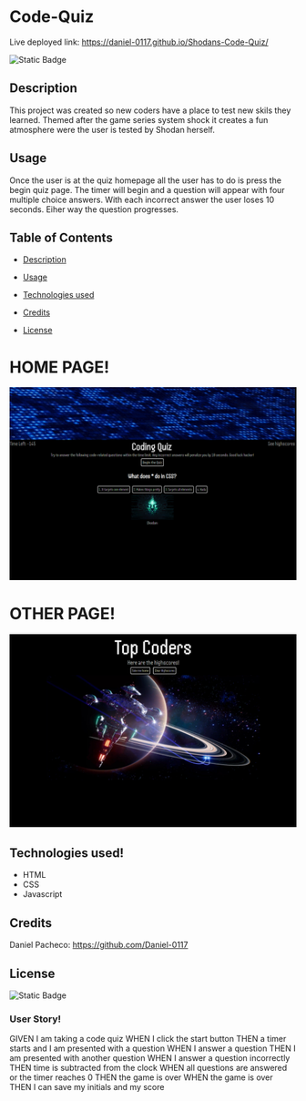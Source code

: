 # Code-Quiz


Live deployed link: https://daniel-0117.github.io/Shodans-Code-Quiz/

![Static Badge](https://img.shields.io/badge/MIT-license?label=license&labelColor=%2332CD30&color=%23A020F0&link=https%3A%2F%2Fopensource.org%2Flicense%2Fmit%2F)

## Description
This project was created so new coders have a place to test new skils they learned. Themed after the game series system shock it creates a fun atmosphere were the user is tested by Shodan herself. 


## Usage
Once the user is at the quiz homepage all the user has to do is press the begin quiz page. The timer will begin and a question will appear with four multiple choice answers. With each incorrect answer the user loses 10 seconds. Eiher way the question progresses. 


  ## Table of Contents

- [Description](#description)

- [Usage](#usage)

- [Technologies used](#technologies-used)

- [Credits](#credits)

- [License](#license)

# HOME PAGE!
![HOME PAGE](./assets/img/Homepage.png)

# OTHER PAGE!
![OTHER PAGE](./assets/img/Highscore%20page.png)




## Technologies used!
- HTML
- CSS
- Javascript

## Credits
Daniel Pacheco: https://github.com/Daniel-0117

## License
![Static Badge](https://img.shields.io/badge/MIT-license?label=license&labelColor=%2332CD30&color=%23A020F0&link=https%3A%2F%2Fopensource.org%2Flicense%2Fmit%2F)




### User Story!

GIVEN I am taking a code quiz
WHEN I click the start button
THEN a timer starts and I am presented with a question
WHEN I answer a question
THEN I am presented with another question
WHEN I answer a question incorrectly
THEN time is subtracted from the clock
WHEN all questions are answered or the timer reaches 0
THEN the game is over
WHEN the game is over
THEN I can save my initials and my score